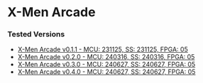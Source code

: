 # X-Men Arcade

### Tested Versions

- [X-Men Arcade v0.1.1 - MCU: 231125, SS: 231125, FPGA: 05](01/README.md)
- [X-Men Arcade v0.2.0 - MCU: 240316, SS: 240316, FPGA: 05](02/README.md)
- [X-Men Arcade v0.3.0 - MCU: 240627, SS: 240627, FPGA: 05](03/README.md)
- [X-Men Arcade v0.4.0 - MCU: 240627, SS: 240627, FPGA: 05](04/README.md)
